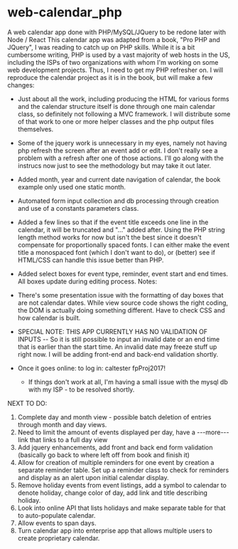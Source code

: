 # web-calendar_php
A web calendar app done with PHP/MySQL/JQuery to be redone later with Node / React
This calendar app was adapted from a book, "Pro PHP and JQuery", I was reading to catch up on PHP skills. While it is a bit cumbersome writing, PHP is used by a vast majority of web hosts in the US, including the ISPs of two organizations with whom I'm working on some web development projects. Thus, I need to get my PHP refresher on.
I will reproduce the calendar project as it is in the book, but will make a few changes:
*   Just about all the work, including producing the HTML for various forms and the calendar structure itself is done through one main calendar class, so definitely not following a MVC framework. I will distribute some of that work to one or more helper classes and the php output files themselves.
*   Some of the jquery work is unnecessary in my eyes, namely not having php refresh the screen after an event add or edit. I don't really see a problem with a refresh after one of those actions. I'll go along with the instrucs now just to see the methodology but may take it out later.
*   Added month, year and current date navigation of calendar, the book example only used one static month.
*   Automated form input collection and db processing through creation and use of a constants parameters class.
*   Added a few lines so that if the event title exceeds one line in the calendar, it will be truncated and "..." added after. Using the PHP string length method works for now but isn't the best since it doesn't compensate for proportionally spaced fonts. I can either make the event title a monospaced font (which I don't want to do), or (better) see if HTML/CSS can handle this issue better than PHP.
*   Added select boxes for event type, reminder, event start and end times. All boxes update during editing process. 
Notes:
*   There's some presentation issue with the formatting of day boxes that are not calendar dates. While view source code shows the right coding, the DOM is actually doing something different. Have to check CSS and how calendar is built.
*   SPECIAL NOTE: THIS APP CURRENTLY HAS NO VALIDATION OF INPUTS -- So it is still possible to input an invalid date or an end time  that is earlier than the start time. An invalid date may freeze stuff up right now. I will be adding front-end and back-end validation shortly.

*   Once it goes online: to log in:  caltester fpProj2017! 
    *   If things don't work at all, I'm having a small issue with the mysql db with my ISP - to be resolved shortly.

NEXT TO DO:
1.  Complete day and month view - possible batch deletion of entries through month and day views.
2.  Need to limit the amount of events displayed per day, have a ---more--- link that links to a full day view
3.  Add jquery enhancements, add front and back end form validation (basically go back to where left off from book and finish it)
4.  Allow for creation of multiple reminders for one event by creation a separate reminder table. Set up a reminder class to check for reminders and display as an alert upon initial calendar display. 
5.  Remove holiday events from event listings, add a symbol to calendar to denote holiday, change color of day, add link and title describing holiday.
6.  Look into online API that lists holidays and make separate table for that to auto-populate calendar.
7.  Allow events to span days. 
8.  Turn calendar app into enterprise app that allows multiple users to create proprietary calendar.